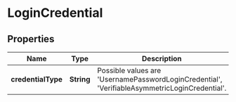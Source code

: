 # LoginCredential

## Properties
Name | Type | Description | Notes
------------ | ------------- | ------------- | -------------
**credentialType** | **String** | Possible values are &#x27;UsernamePasswordLoginCredential&#x27;, &#x27;VerifiableAsymmetricLoginCredential&#x27;. | 
